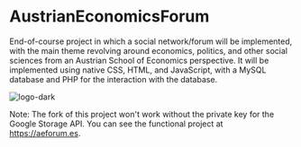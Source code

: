# AustrianEconomicsForum
End-of-course project in which a social network/forum will be implemented, with the main theme revolving around economics, politics, and other social sciences from an Austrian School of Economics perspective. It will be implemented using native CSS, HTML, and JavaScript, with a MySQL database and PHP for the interaction with the database. 





![logo-dark](https://github.com/Mrpablo98/AustrianEconomicsForum/assets/86930544/78a1d251-094a-4a4d-a065-689acf4d5181)

Note: The fork of this project won't work without the private key for the Google Storage API. You can see the functional project at https://aeforum.es.

